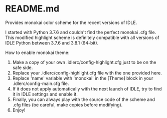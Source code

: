 # README.md

Provides monokai color scheme for the recent versions of IDLE.

I started with Python 3.7.6 and couldn't find the perfect monokai .cfg file. This modified highlight scheme is definitely compatible
with all versions of IDLE Python between 3.7.6 and 3.8.1 (64-bit).

How to enable monokai theme:

1. Make a copy of your own .idlerc/config-highlight.cfg just to be on the safe side.
2. Replace your .idlerc/config-highlight.cfg file with the one provided here.
3. Replace 'name' variable with 'monokai' in the [Theme] block in your .idlerc/config-main.cfg file.
4. If it does not apply automatically with the next launch of IDLE, try to find it in IDLE settings and enable it.
5. Finally, you can always play with the source code of the scheme and .cfg files (be careful, make copies before modifying).
6. Enjoy!
